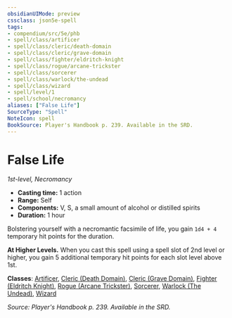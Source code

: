 ```yaml
---
obsidianUIMode: preview
cssclass: json5e-spell
tags:
- compendium/src/5e/phb
- spell/class/artificer
- spell/class/cleric/death-domain
- spell/class/cleric/grave-domain
- spell/class/fighter/eldritch-knight
- spell/class/rogue/arcane-trickster
- spell/class/sorcerer
- spell/class/warlock/the-undead
- spell/class/wizard
- spell/level/1
- spell/school/necromancy
aliases: ["False Life"]
SourceType: "Spell"
NoteIcon: spell
BookSource: Player's Handbook p. 239. Available in the SRD.
---
```

# False Life
*1st-level, Necromancy*  

- **Casting time:** 1 action
- **Range:** Self
- **Components:** V, S, a small amount of alcohol or distilled spirits
- **Duration:** 1 hour

Bolstering yourself with a necromantic facsimile of life, you gain `1d4 + 4` temporary hit points for the duration.

**At Higher Levels.** When you cast this spell using a spell slot of 2nd level or higher, you gain 5 additional temporary hit points for each slot level above 1st.

**Classes**: [Artificer](/2-Mechanics/CLI/classes/artificer-tce.md), [Cleric (Death Domain)](/2-Mechanics/CLI/classes/cleric-death-domain.md), [Cleric (Grave Domain)](/2-Mechanics/CLI/classes/cleric-grave-domain-xge.md), [Fighter (Eldritch Knight)](/2-Mechanics/CLI/classes/fighter-eldritch-knight.md), [Rogue (Arcane Trickster)](/2-Mechanics/CLI/classes/rogue-arcane-trickster.md), [Sorcerer](/2-Mechanics/CLI/classes/sorcerer.md), [Warlock (The Undead)](/2-Mechanics/CLI/classes/warlock-the-undead-vrgr.md), [Wizard](/2-Mechanics/CLI/classes/wizard.md)

*Source: Player's Handbook p. 239. Available in the SRD.*
